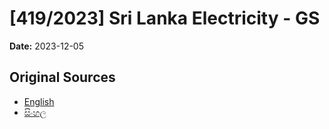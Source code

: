 # [419/2023] Sri Lanka Electricity - GS

**Date:** 2023-12-05

## Original Sources

- [English](https://documents.gov.lk/view/bills/2023/12/419-2023_E.pdf)
- [සිංහල](https://documents.gov.lk/view/bills/2023/12/419-2023_S.pdf)
